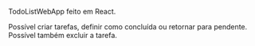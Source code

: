 TodoListWebApp feito em React.

Possível criar tarefas, definir como concluída ou retornar para pendente. Possível também excluir a tarefa.